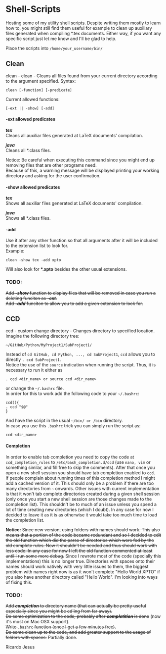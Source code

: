 # Shell-Scripts

Hosting some of my utility shell scripts. Despite writing them mostly to learn how to, you might still find them useful for example to clean up auxiliary files generated when compiling *.tex documents. Either way, if you want any specific script just let me know and I'll be glad to help.

Place the scripts into ```/home/your_username/bin/```

## Clean

clean - clean - Cleans all files found from your current directory according to the argument specified. Syntax:

```
clean [-function] [-predicate]
```

Current allowed functions:

```
[-ext || -show] [-add]
```

#### -ext allowed predicates

***tex***  
Cleans all auxiliar files generated at LaTeX documents' compilation.

***java***  
Cleans all *.class files.

Notice: 
  Be careful when executing this command since you might end up removing files that are other programs need.  
  Because of this, a warning message will be displayed printing your working directory and asking for the user confirmation.

#### -show allowed predicates

***tex***  
Shows all auxiliar files generated at LaTeX documents' compilation.

***java***  
Shows all *.class files.

#### -add

Use it after any other function so that all arguments after it will be included to the extension list to look for.  
Example:  
```
clean -show tex -add xpto
```
Will also look for **\*.xpto** besides the other usual extensions.

### TODO:

~~Add ***-show*** function to display files that will be removed in case you run a deleting funciton as ***-ext***.~~  
~~Add ***-add*** funciton to allow you to add a given extension to look for.~~

## CCD

ccd - custom change directory - Changes directory to specified location.  
Imagine the following directory tree:
```
~/GitHub/Python/MyProject1/SubProject1/
```
Instead of ```cd GitHub, cd Python, ..., cd SubProject1```, ```ccd``` allows you to directly
```. ccd SubProject1```.  
Notice the use of the ```source``` indication when running the script. Thus, it is necessary to run it either as 
```
. ccd <dir_name> or source ccd <dir_name>
``` 
or change the ```~/.bashrc``` file.  
In order for this to work add the following code to your ```~/.bashrc```:  
```
ccd(){
. ccd "$@"
}
```
And have the script in the usual ```~/bin/ or /bin``` directory.  
In case you use this ```.bashrc``` trick you can simply run the script as:  
```
ccd <dir_name>
```

#### Completion
In order to enable tab completion you need to copy the code at ```ccd_completion_rules``` to ```/etc/bash_completion.d/ccd``` (use ```nano, vim``` or something similar, and fill free to skip the comments). After that once you open a new shell session you should have tab completion enabled to ```ccd```.  
If people complain about running times of this completion method I might add a cached version of it. This should only be a problem if there are too many directories from ```~``` onwards. Other issues with current implementation is that it won't tab complete directories created during a given shell session (only once you start a new shell session are those changes made to the completion list). This shouldn't be to much of an issue unless you spend a lot of time creating new directories (which I doubt). In any case for now I decided to leave it as it is as otherwise it would take too much time to load the completion list.

**Notice:** ~~Since new version, using folders with names should work. This also means that a portion of the code became redundant and so I decided to edit the old function which did the parse of directories which were fed by the old complete rules. Now it shouldn't be needed and thus should work with less code. In any case for now I left the old function commented at least until I run some more debug.~~ Since I rewrote most of the code (specially this implementations) this is no longer true. Directories with spaces onto their names should work natively with very little issues to them, the biggest problem with names right now is as it won't complete "Hello World XPTO" if you also have another directory called "Hello World". I'm looking into ways of fixing this.

### TODO:

~~Add ***completion*** to directory name (that can actually be pretty useful especially since you might be cd'ing from far away).~~  
~~Do some optimization to the code, probably after ***completition*** is done~~ (now it's most on Mac OSX support).  
~~Write ```.bashrc``` function (once I get a few minutes free).~~  
~~Do some clean up to the code, and add greater support to the usage of folders with spaces.~~ Partially done.

Ricardo Jesus
